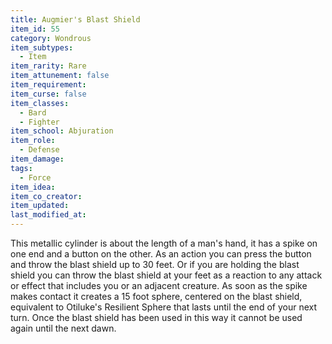 ```yaml
---
title: Augmier's Blast Shield
item_id: 55
category: Wondrous
item_subtypes:
  - Item
item_rarity: Rare
item_attunement: false
item_requirement:
item_curse: false
item_classes:
  - Bard
  - Fighter
item_school: Abjuration
item_role:
  - Defense
item_damage:
tags:
  - Force
item_idea:
item_co_creator:
item_updated:
last_modified_at:
---
```


This metallic cylinder is about the length of a man's hand, it has a spike on one end and a button on the other.
As an action you can press the button and throw the blast shield up to 30 feet. Or if you are holding the blast shield you can throw the blast shield at your feet as a reaction to any attack or effect that includes you or an adjacent creature.
As soon as the spike makes contact it creates a 15 foot sphere, centered on the blast shield, equivalent to Otiluke's Resilient Sphere that lasts until the end of your next turn.
Once the blast shield has been used in this way it cannot be used again until the next dawn.
